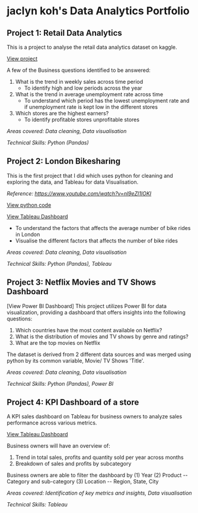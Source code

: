 # jaclyn koh's Data Analytics Portfolio

## Project 1: Retail Data Analytics 
This is a project to analyse the retail data analytics dataset on kaggle. 

[View project](https://www.kaggle.com/code/jaclynkohh/retail-data-analytics)

 A few of the Business questions identified to be answered: 
 1. What is the trend in weekly sales across time period
    * To identify high and low periods across the year 
 2. What is the trend in average unemployment rate across time
    * To understand which period has the lowest unemployment rate and if unemployment rate is kept low in the different stores
 3. Which stores are the highest earners?
    * To identify profitable stores unprofitable stores 

*Areas covered: Data cleaning, Data visualisation*

*Technical Skills: Python (Pandas)*

## Project 2: London Bikesharing 
This is the first project that I did which uses python for cleaning and exploring the data, and Tableau for data Visualisation. 

*Reference: https://www.youtube.com/watch?v=nl9eZl1IOKI* 

[View python code](https://www.kaggle.com/code/jaclynkohh/london-bikesharing)

[View Tableau Dashboard](https://public.tableau.com/views/LondonBikeRide_17022268063190/Dashboard1?:language=en-US&:sid=&:display_count=n&:origin=viz_share_link)
- To understand the factors that affects the average number of bike rides in London
- Visualise the different factors that affects the number of bike rides
  
*Areas covered: Data cleaning, Data visualisation*

*Technical Skills: Python (Pandas), Tableau*

## Project 3: Netflix Movies and TV Shows Dashboard

[View Power BI Dashboard] 
This project utilizes Power BI for data visualization, providing a dashboard that offers insights into the following questions:

1. Which countries have the most content available on Netflix?
2. What is the distribution of movies and TV shows by genre and ratings?
3. What are the top movies on Netflix

The dataset is derived from 2 different data sources and was merged using python by its common variable, Movie/ TV Shows 'Title'. 

*Areas covered: Data cleaning, Data visualisation*

*Technical Skills: Python (Pandas), Power BI*

## Project 4: KPI Dashboard of a store 
A KPI sales dashboard on Tableau for business owners to analyze sales performance across various metrics.

[View Tableau Dashboard](https://public.tableau.com/shared/X784B4B5R?:display_count=n&:origin=viz_share_link)

Business owners will have an overview of: 
1. Trend in total sales, profits and quantity sold per year across months
2. Breakdown of sales and profits by subcategory

Business owners are able to filter the dashboard by (1) Year (2) Product -- Category and sub-category (3) Location -- Region, State, City  
  
*Areas covered: Identification of key metrics and insights, Data visualisation*

*Technical Skills: Tableau*
